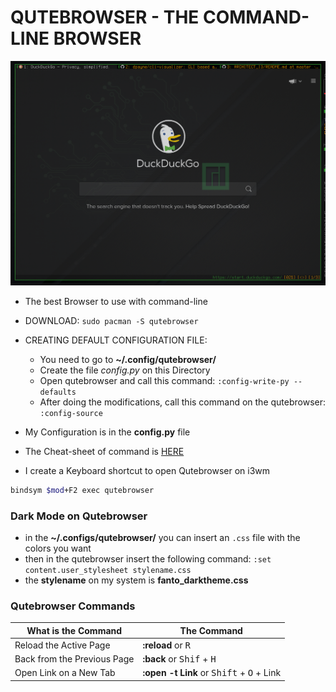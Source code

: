 # QUTEBROWSER - THE COMMAND-LINE BROWSER

<img src="../images/qutebrowser.png">

* The best Browser to use with command-line
* DOWNLOAD: `sudo pacman -S qutebrowser`
* CREATING DEFAULT CONFIGURATION FILE:
	* You need to go to **~/.config/qutebrowser/**
	* Create the file _config.py_ on this Directory
	* Open qutebrowser and call this command: `:config-write-py --defaults`
	* After doing the modifications, call this command on the qutebrowser: `:config-source`

* My Configuration is in the **config.py** file
* The Cheat-sheet of command is [HERE](../Cheat-Sheets/qute_commands.txt)
* I create a Keyboard shortcut to open Qutebrowser on i3wm

```sh
bindsym $mod+F2 exec qutebrowser
```

### Dark Mode on Qutebrowser

* in the **~/.configs/qutebrowser/** you can insert an `.css` file with the colors you want
* then in the qutebrowser insert the following command: `:set content.user_stylesheet stylename.css`
* the **stylename** on my system is **fanto_darktheme.css**

### Qutebrowser Commands

What is the Command|The Command
|---|---|
Reload the Active Page|**:reload** or <kbd>R</kbd>
Back from the Previous Page|**:back**  or <kbd>Shif</kbd> + <kbd>H</kbd>
Open Link on a New Tab|**:open -t Link** or <kbd>Shift</kbd> + <kbd>O</kbd> + Link

